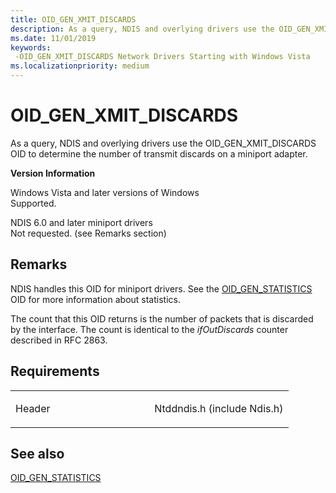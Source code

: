 ```yaml
---
title: OID_GEN_XMIT_DISCARDS
description: As a query, NDIS and overlying drivers use the OID_GEN_XMIT_DISCARDS OID to determine the number of transmit discards on a miniport adapter.
ms.date: 11/01/2019
keywords: 
 -OID_GEN_XMIT_DISCARDS Network Drivers Starting with Windows Vista
ms.localizationpriority: medium
---
```


# OID\_GEN\_XMIT\_DISCARDS


As a query, NDIS and overlying drivers use the OID\_GEN\_XMIT\_DISCARDS OID to determine the number of transmit discards on a miniport adapter.

**Version Information**

<a href="" id="windows-vista-and-later-versions-of-windows"></a>Windows Vista and later versions of Windows  
Supported.

<a href="" id="ndis-6-0-and-later-miniport-drivers"></a>NDIS 6.0 and later miniport drivers  
Not requested. (see Remarks section)

## Remarks

NDIS handles this OID for miniport drivers. See the [OID\_GEN\_STATISTICS](oid-gen-statistics.md) OID for more information about statistics.

The count that this OID returns is the number of packets that is discarded by the interface. The count is identical to the *ifOutDiscards* counter described in RFC 2863.

## Requirements

<table>
<colgroup>
<col width="50%" />
<col width="50%" />
</colgroup>
<tbody>
<tr class="odd">
<td><p>Header</p></td>
<td>Ntddndis.h (include Ndis.h)</td>
</tr>
</tbody>
</table>

## See also


[OID\_GEN\_STATISTICS](oid-gen-statistics.md)

 

 




